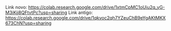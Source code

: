 Link novo: https://colab.research.google.com/drive/1xtmCpMC1oUiu2q_yG-M3iKjj8QFtvtPc?usp=sharing
Link antigo: https://colab.research.google.com/drive/1qkvoc2qh7YZeuChB9eYgAKtMKX673ChN?usp=sharing
